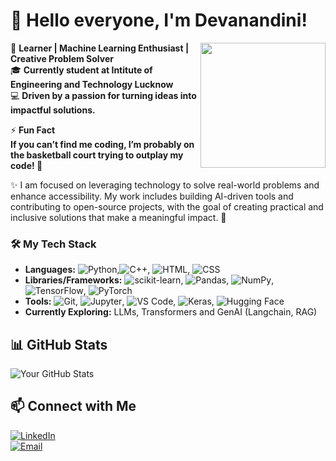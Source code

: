 # 👋 Hello everyone, I'm Devanandini!
<div id="header" >
  <img src="https://media.giphy.com/media/M9gbBd9nbDrOTu1Mqx/giphy.gif" width="200" align="right"/>
</div>

🌟 **Learner | Machine Learning Enthusiast | Creative Problem Solver**  
🎓 **Currently student at Intitute of Engineering and Technology Lucknow**  
💻 **Driven by a passion for turning ideas into impactful solutions.**

⚡ **Fun Fact  
If you can’t find me coding, I’m probably on the basketball court trying to outplay my code! 🏀**  

✨ I am focused on leveraging technology to solve real-world problems and enhance accessibility. My work includes building AI-driven tools and contributing to open-source projects, with the goal of creating practical and inclusive solutions that make a meaningful impact. 🚀  

### 🛠️ My Tech Stack
* **Languages:** ![Python](https://img.shields.io/badge/-Python-3776AB?logo=python&logoColor=white&style=flat),![C++](https://img.shields.io/badge/-C++-00599C?logo=c%2B%2B&logoColor=white&style=flat), ![HTML](https://img.shields.io/badge/-HTML-E34F26?logo=html5&logoColor=white&style=flat), ![CSS](https://img.shields.io/badge/-CSS-1572B6?logo=css3&logoColor=white&style=flat) 
* **Libraries/Frameworks:** ![scikit-learn](https://img.shields.io/badge/-scikit--learn-F7931E?logo=scikit-learn&logoColor=white&style=flat), ![Pandas](https://img.shields.io/badge/-Pandas-150458?logo=pandas&logoColor=white&style=flat), ![NumPy](https://img.shields.io/badge/-NumPy-013243?logo=numpy&logoColor=white&style=flat), ![TensorFlow](https://img.shields.io/badge/-TensorFlow-FF6F00?logo=tensorflow&logoColor=white&style=flat), ![PyTorch](https://img.shields.io/badge/-PyTorch-EE4C2C?logo=pytorch&logoColor=white&style=flat)
* **Tools:** ![Git](https://img.shields.io/badge/-Git-F05032?logo=git&logoColor=white&style=flat), ![Jupyter](https://img.shields.io/badge/-Jupyter-F37626?logo=jupyter&logoColor=white&style=flat), ![VS Code](https://img.shields.io/badge/-VS%20Code-0078D4?logo=visualstudiocode&logoColor=white&style=flat), ![Keras](https://img.shields.io/badge/-Keras-D00000?logo=keras&logoColor=white&style=flat), ![Hugging Face](https://img.shields.io/badge/-Hugging%20Face-FFB21C?logo=huggingface&logoColor=white&style=flat)
* **Currently Exploring:** LLMs, Transformers and GenAI (Langchain, RAG)

## 📊 GitHub Stats
![Your GitHub Stats](https://github-readme-stats.vercel.app/api?username=Devanandini04&show_icons=true&theme=default)  

## 📫 Connect with Me
[![LinkedIn](https://img.shields.io/badge/LinkedIn-blue?logo=linkedin)](https://www.linkedin.com/in/devanandini-183853287/)    
[![Email](https://img.shields.io/badge/Email-red?logo=gmail)](mailto:devanandini4105@gmail.com)



<!--
**Devanandini04/Devanandini04** is a ✨ _special_ ✨ repository because its `README.md` (this file) appears on your GitHub profile.

Here are some ideas to get you started:

- 🔭 I’m currently working on ...
- 🌱 I’m currently learning ...
- 👯 I’m looking to collaborate on ...
- 🤔 I’m looking for help with ...
- 💬 Ask me about ...
- 📫 How to reach me: ...
- 😄 Pronouns: ...
- ⚡ Fun fact: ...
-->
